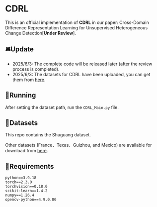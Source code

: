 # CDRL

This is an official implementation of **CDRL** in our paper: Cross-Domain Difference Representation Learning for Unsupervised Heterogeneous Change Detection[**Under Review**].

## 🛎️Update

- 2025/6/3: The complete code will be released later (after the review process is completed).
- 2025/6/3: The datasets for CDRL have been uploaded, you can get them from [here](https://pan.baidu.com/s/18On1IypU35CiyLdgTUlUeA?pwd=2025).

## 🙋Running

After setting the dataset path, run the `CDRL_Main.py` file.

## 📑Datasets

This repo contains the Shuguang dataset. 

Other datasets (France、Texas、Guizhou, and Mexico) are available for download from [here](https://pan.baidu.com/s/18On1IypU35CiyLdgTUlUeA?pwd=2025).

## 🦾Requirements

```
python==3.9.18
torch==2.3.0
torchvision==0.18.0
scikit-learn==1.4.2
numpy==1.26.4
opencv-python==4.9.0.80
```

